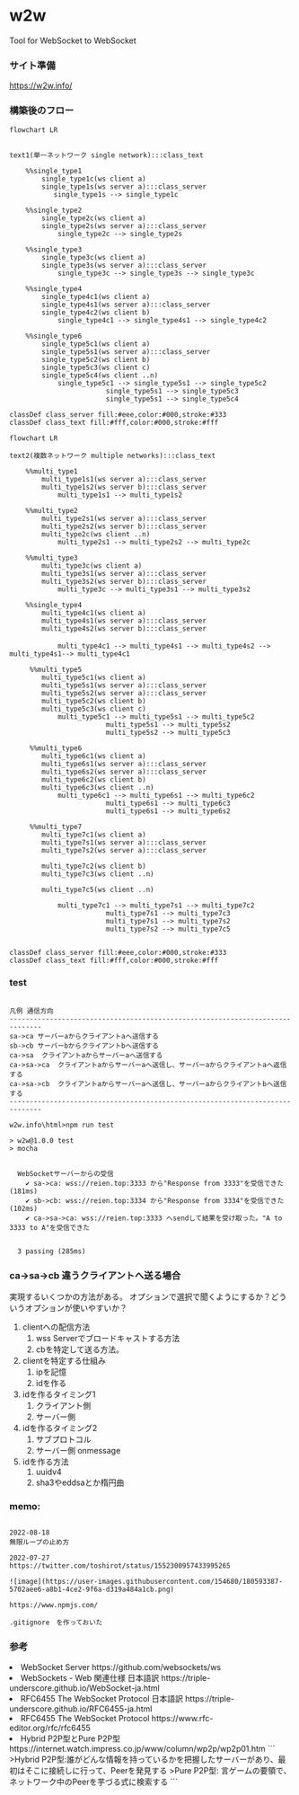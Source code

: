 # w2w
Tool for WebSocket to WebSocket


### サイト準備
https://w2w.info/

### 構築後のフロー

```mermaid
flowchart LR


text1(単一ネットワーク single network):::class_text

    %%single_type1
        single_type1c(ws client a) 
        single_type1s(ws server a):::class_server
           single_type1s --> single_type1c 

    %%single_type2
        single_type2c(ws client a) 
        single_type2s(ws server a):::class_server
            single_type2c --> single_type2s

    %%single_type3
        single_type3c(ws client a) 
        single_type3s(ws server a):::class_server
            single_type3c --> single_type3s --> single_type3c

    %%single_type4
        single_type4c1(ws client a) 
        single_type4s1(ws server a):::class_server 
        single_type4c2(ws client b) 
            single_type4c1 --> single_type4s1 --> single_type4c2

    %%single_type6
        single_type5c1(ws client a) 
        single_type5s1(ws server a):::class_server 
        single_type5c2(ws client b) 
        single_type5c3(ws client c) 
        single_type5c4(ws client ..n) 
            single_type5c1 --> single_type5s1 --> single_type5c2
                        single_type5s1 --> single_type5c3
                        single_type5s1 --> single_type5c4

classDef class_server fill:#eee,color:#000,stroke:#333
classDef class_text fill:#fff,color:#000,stroke:#fff
```
```mermaid
flowchart LR

text2(複数ネットワーク multiple networks):::class_text

    %%multi_type1
        multi_type1s1(ws server a):::class_server
        multi_type1s2(ws server b):::class_server
            multi_type1s1 --> multi_type1s2

    %%multi_type2
        multi_type2s1(ws server a):::class_server
        multi_type2s2(ws server b):::class_server
        multi_type2c(ws client ..n) 
            multi_type2s1 --> multi_type2s2 --> multi_type2c

    %%multi_type3
        multi_type3c(ws client a) 
        multi_type3s1(ws server a):::class_server
        multi_type3s2(ws server b):::class_server
            multi_type3c --> multi_type3s1 --> multi_type3s2

    %%single_type4
        multi_type4c1(ws client a) 
        multi_type4s1(ws server a):::class_server 
        multi_type4s2(ws server b):::class_server
　
            multi_type4c1 --> multi_type4s1 --> multi_type4s2 --> multi_type4s1--> multi_type4c1
 
     %%multi_type5
        multi_type5c1(ws client a) 
        multi_type5s1(ws server a):::class_server
        multi_type5s2(ws server a):::class_server 
        multi_type5c2(ws client b) 
        multi_type5c3(ws client c) 
            multi_type5c1 --> multi_type5s1 --> multi_type5c2
                        multi_type5s1 --> multi_type5s2
                        multi_type5s2 --> multi_type5c3

     %%multi_type6
        multi_type6c1(ws client a) 
        multi_type6s1(ws server a):::class_server
        multi_type6s2(ws server a):::class_server 
        multi_type6c2(ws client b) 
        multi_type6c3(ws client ..n) 
            multi_type6c1 --> multi_type6s1 --> multi_type6c2
                        multi_type6s1 --> multi_type6c3
                        multi_type6s1 --> multi_type6s2

     %%multi_type7
        multi_type7c1(ws client a) 
        multi_type7s1(ws server a):::class_server
        multi_type7s2(ws server a):::class_server 

        multi_type7c2(ws client b) 
        multi_type7c3(ws client ..n) 

        multi_type7c5(ws client ..n) 

            multi_type7c1 --> multi_type7s1 --> multi_type7c2
                        multi_type7s1 --> multi_type7c3
                        multi_type7s1 --> multi_type7s2
                        multi_type7s2 --> multi_type7c5
                     

classDef class_server fill:#eee,color:#000,stroke:#333
classDef class_text fill:#fff,color:#000,stroke:#fff

```



### test

```

凡例 通信方向
------------------------------------------------------------------------------
sa->ca サーバーaからクライアントaへ送信する
sb->cb サーバーbからクライアントbへ送信する
ca->sa  クライアントaからサーバーaへ送信する
ca->sa->ca  クライアントaからサーバーaへ送信し、サーバーaからクライアントaへ返信する
ca->sa->cb  クライアントaからサーバーaへ送信し、サーバーaからクライアントbへ送信する
------------------------------------------------------------------------------

w2w.info\html>npm run test

> w2w@1.0.0 test
> mocha


  WebSocketサーバーからの受信
    ✔ sa->ca: wss://reien.top:3333 から"Response from 3333"を受信できた (181ms)
    ✔ sb->cb: wss://reien.top:3334 から"Response from 3334"を受信できた (102ms)
    ✔ ca->sa->ca: wss://reien.top:3333 へsendして結果を受け取った。"A to 3333 to A"を受信できた


  3 passing (285ms)
```

### ca->sa->cb 違うクライアントへ送る場合
実現するいくつかの方法がある。
オプションで選択で聞くようにするか？どういうオプションが使いやすいか？
<ol>
<li>clientへの配信方法
<ol>
    <li>wss Serverでブロードキャストする方法
    <li>cbを特定して送る方法。
</ol>
<li>clientを特定する仕組み
<ol>
    <li>ipを記憶
    <li>idを作る
</ol>
<li>idを作るタイミング1
<ol>
    <li>クライアント側　
    <li>サーバー側
</ol>
<li>idを作るタイミング2
<ol>
    <li>サブプロトコル
    <li>サーバー側 onmessage
</ol>
<li>idを作る方法
<ol>
    <li>uuidv4
    <li>sha3やeddsaとか楕円曲
</ol>
</ol>

### memo:


```

2022-08-18
無限ループの止め方

2022-07-27
https://twitter.com/toshirot/status/1552300957433995265

![image](https://user-images.githubusercontent.com/154680/180593387-5702aee6-a8b1-4ce2-9f6a-d319a484a1cb.png)

https://www.npmjs.com/

.gitignore　を作っておいた
```

### 参考

<li>WebSocket Server https://github.com/websockets/ws
<li>WebSockets - Web 関連仕様 日本語訳 https://triple-underscore.github.io/WebSocket-ja.html
<li>RFC6455 The WebSocket Protocol 日本語訳 https://triple-underscore.github.io/RFC6455-ja.html
<li>RFC6455 The WebSocket Protocol https://www.rfc-editor.org/rfc/rfc6455
    
<li>Hybrid P2P型とPure P2P型 https://internet.watch.impress.co.jp/www/column/wp2p/wp2p01.htm
```
    >Hybrid P2P型:誰がどんな情報を持っているかを把握したサーバーがあり、最初はそこに接続しに行って、Peerを発見する
    >Pure P2P型: 言ゲームの要領で、ネットワーク中のPeerを芋づる式に検索する
```
